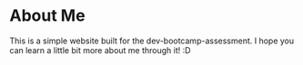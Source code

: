 # About Me
This is a simple website built for the dev-bootcamp-assessment. I hope you can learn a little bit more about me through it! :D